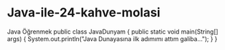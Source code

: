# Java-ile-24-kahve-molasi
Java Öğrenmek
public class JavaDunyam
{
    public static void main(String[] args)
    {
        System.out.println("Java Dunayasına ilk adımımı attım galiba...");
    }
}

